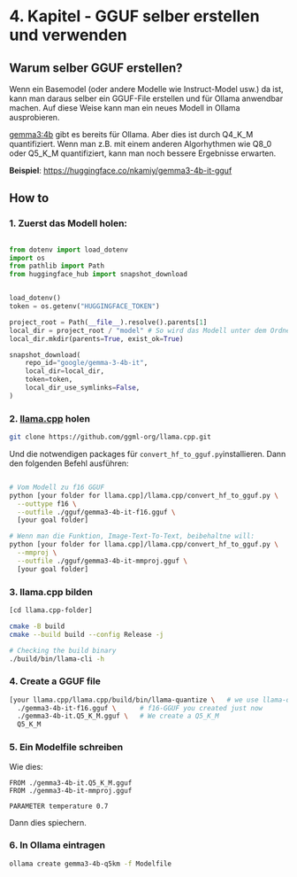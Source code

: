 # 4. Kapitel - GGUF selber erstellen und verwenden

## Warum selber GGUF erstellen?
Wenn ein Basemodel (oder andere Modelle wie Instruct-Model usw.) da ist, kann man daraus selber ein GGUF-File erstellen und für Ollama anwendbar machen.
Auf diese Weise kann man ein neues Modell in Ollama ausprobieren.

[gemma3:4b](https://ollama.com/library/gemma3:4b) gibt es bereits für Ollama. Aber dies ist durch Q4_K_M quantifiziert. Wenn man z.B. mit einem anderen Algorhythmen wie Q8_0 oder Q5_K_M quantifiziert, kann man noch bessere Ergebnisse erwarten.

__Beispiel__: https://huggingface.co/nkamiy/gemma3-4b-it-gguf

## How to

### 1. Zuerst das Modell holen:

```python

from dotenv import load_dotenv
import os
from pathlib import Path
from huggingface_hub import snapshot_download


load_dotenv()
token = os.getenv("HUGGINGFACE_TOKEN")

project_root = Path(__file__).resolve().parents[1]
local_dir = project_root / "model" # So wird das Modell unter dem Ordner "model" heruntergeladen
local_dir.mkdir(parents=True, exist_ok=True)

snapshot_download(
    repo_id="google/gemma-3-4b-it",
    local_dir=local_dir,
    token=token,
    local_dir_use_symlinks=False,
)

```

### 2. [llama.cpp](https://github.com/ggml-org/llama.cpp/tree/master) holen

```bash
git clone https://github.com/ggml-org/llama.cpp.git
```

Und die notwendigen packages für `convert_hf_to_gguf.py`installieren.
Dann den folgenden Befehl ausführen:

```bash

# Vom Modell zu f16 GGUF
python [your folder for llama.cpp]/llama.cpp/convert_hf_to_gguf.py \
  --outtype f16 \
  --outfile ./gguf/gemma3-4b-it-f16.gguf \
  [your goal folder]

# Wenn man die Funktion, Image-Text-To-Text, beibehaltne will:
python [your folder for llama.cpp]/llama.cpp/convert_hf_to_gguf.py \
  --mmproj \
  --outfile ./gguf/gemma3-4b-it-mmproj.gguf \
  [your goal folder]

````

### 3. llama.cpp bilden

```bash
[cd llama.cpp-folder]

cmake -B build
cmake --build build --config Release -j

# Checking the build binary
./build/bin/llama-cli -h

```

### 4. Create a GGUF file

```bash
[your llama.cpp/llama.cpp/build/bin/llama-quantize \   # we use llama-quantize
  ./gemma3-4b-it-f16.gguf \      # f16-GGUF you created just now 
  ./gemma3-4b-it.Q5_K_M.gguf \   # We create a Q5_K_M 
  Q5_K_M

```

### 5. Ein Modelfile schreiben

Wie dies: 
```text
FROM ./gemma3-4b-it.Q5_K_M.gguf
FROM ./gemma3-4b-it-mmproj.gguf

PARAMETER temperature 0.7
```

Dann dies spiechern.

### 6. In Ollama eintragen

```bash
ollama create gemma3-4b-q5km -f Modelfile
```






